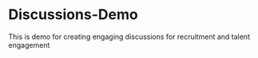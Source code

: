 # Discussions-Demo
This is demo for creating engaging discussions for recruitment and talent engagement
